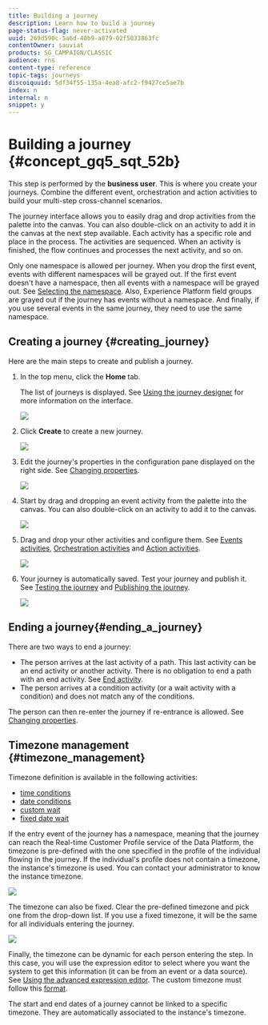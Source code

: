 ```yaml
---
title: Building a journey
description: Learn how to build a journey
page-status-flag: never-activated
uuid: 269d590c-5a6d-40b9-a879-02f5033863fc
contentOwner: sauviat
products: SG_CAMPAIGN/CLASSIC
audience: rns
content-type: reference
topic-tags: journeys
discoiquuid: 5df34f55-135a-4ea8-afc2-f9427ce5ae7b
index: n
internal: n
snippet: y
---
```



# Building a journey {#concept_gq5_sqt_52b}

This step is performed by the **business user**. This is where you create your journeys. Combine the different event, orchestration and action activities to build your multi-step cross-channel scenarios.

The journey interface allows you to easily drag and drop activities from the palette into the canvas. You can also double-click on an activity to add it in the canvas at the next step available. Each activity has a specific role and place in the process. The activities are sequenced. When an activity is finished, the flow continues and processes the next activity, and so on.

Only one namespace is allowed per journey. When you drop the first event, events with different namespaces will be grayed out. If the first event doesn't have a namespace, then all events with a namespace will be grayed out. See [Selecting the namespace](../event/eventnamespace.md#concept_ckb_3qt_52b). Also, Experience Platform field groups are grayed out if the journey has events without a namespace. And finally, if you use several events in the same journey, they need to use the same namespace.

## Creating a journey {#creating_journey}

Here are the main steps to create and publish a journey.

1. In the top menu, click the **Home** tab. 

    The list of journeys is displayed. See [Using the journey designer](../building-journeys/journeyinterface.md#concept_m1g_5qt_52b) for more information on the interface.

    ![](../assets/journey30.png)

1. Click **Create** to create a new journey.

    ![](../assets/journey31.png)

1. Edit the journey's properties in the configuration pane displayed on the right side. See [Changing properties](../building-journeys/journeyproperty.md#concept_prq_wqt_52b).

    ![](../assets/journey32.png)

1. Start by drag and dropping an event activity from the palette into the canvas. You can also double-click on an activity to add it to the canvas.


    ![](../assets/journey33.png)

1. Drag and drop your other activities and configure them. See [Events activities](../building-journeys/journeyevent.md#concept_rws_1rt_52b), [Orchestration activities](../building-journeys/journeyorchestration.md#concept_ksq_2rt_52b) and [Action activities](../building-journeys/journeyaction.md#concept_hbj_hrt_52b).

    ![](../assets/journey34.png)

1. Your journey is automatically saved. Test your journey and publish it. See [Testing the journey](../building-journeys/journeytesting.md) and [Publishing the journey](../building-journeys/journeypublication.md).

    ![](../assets/journey36.png)

## Ending a journey{#ending_a_journey}

There are two ways to end a journey:

* The person arrives at the last activity of a path. This last activity can be an end activity or another activity. There is no obligation to end a path with an end activity. See [End activity](../building-journeys/end.md).
* The person arrives at a condition activity (or a wait activity with a condition) and does not match any of the conditions.

The person can then re-enter the journey if re-entrance is allowed. See [Changing properties](../building-journeys/journeyproperty.md#concept_prq_wqt_52b).

## Timezone management {#timezone_management}

Timezone definition is available in the following activities:

* [time conditions](../building-journeys/condition.md#time_condition)
* [date conditions](../building-journeys/condition.md#date_condition)
* [custom wait](../building-journeys/wait.md#custom)
* [fixed date wait](../building-journeys/wait.md#fixed_date)

If the entry event of the journey has a namespace, meaning that the journey can reach the Real-time Customer Profile service of the Data Platform, the timezone is pre-defined with the one specified in the profile of the individual flowing in the journey. If the individual's profile does not contain a timezone, the instance's timezone is used. You can contact your administrator to know the instance timezone.

![](../assets/journey73.png)

The timezone can also be fixed. Clear the pre-defined timezone and pick one from the drop-down list. If you use a fixed timezone, it will be the same for all individuals entering the journey. 

![](../assets/journey72.png)

Finally, the timezone can be dynamic for each person entering the step. In this case, you will use the expression editor to select where you want the system to get this information (it can be from an event or a data source). See [Using the advanced expression editor](../expression/expressionadvanced.md#concept_uyj_trt_52b). The custom timezone must follow this [format](https://docs.oracle.com/javase/8/docs/api/java/time/ZoneId.html#of-java.lang.String-).


The start and end dates of a journey cannot be linked to a specific timezone. They are automatically associated to the instance's timezone.

